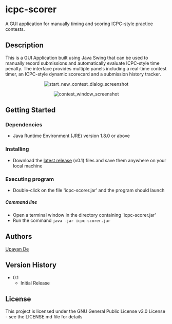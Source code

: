 # icpc-scorer

A GUI application for manually timing and scoring ICPC-style practice contests.


## Description

This is a GUI Application built using Java Swing that can be used to manually record submissions and automatically evaluate ICPC-style time penalty. The interface provides multiple panels including a real-time contest timer, an ICPC-style dynamic scorecard and a submission history tracker.

<p align = "center">
    <img src = "https://github.com/de-upayan/icpc-scorer/assets/96875426/b56ba3c8-e500-4736-9c59-295f6d6572a8" alt = "start_new_contest_dialog_screenshot">
</p>

<p align = "center">
    <img src = "https://github.com/de-upayan/icpc-scorer/assets/96875426/13db389c-809f-468a-8704-7b427419d808" alt = "contest_window_screenshot">
</p>


## Getting Started

### Dependencies

* Java Runtime Environment (JRE) version 1.8.0 or above

### Installing

* Download the [latest release](https://github.com/de-upayan/icpc-scorer/releases/tag/v0.1) (v0.1) files and save them anywhere on your local machine

### Executing program

* Double-click on the file 'icpc-scorer.jar' and the program should launch

##### Command line

* Open a terminal window in the directory containing 'icpc-scorer.jar'
* Run the command `java -jar icpc-scorer.jar`


## Authors

[Upayan De](https://upayande.ml/)


## Version History

* 0.1
    * Initial Release

## License

This project is licensed under the GNU General Public License v3.0 License - see the LICENSE.md file for details
